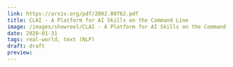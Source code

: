 ```yaml
---
link: https://arxiv.org/pdf/2002.00762.pdf
title: CLAI - A Platform for AI Skills on the Command Line
image: /images/showreel/CLAI - A Platform for AI Skills on the Command Line.jpg
date: 2020-01-31
tags: real-world, text (NLP)
draft: draft
preview:
---
```



